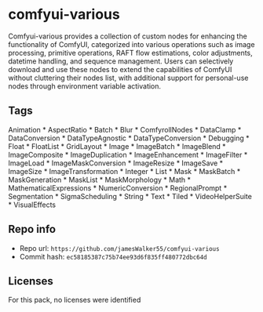 # comfyui-various
Comfyui-various provides a collection of custom nodes for enhancing the functionality of ComfyUI, categorized into various operations such as image processing, primitive operations, RAFT flow estimations, color adjustments, datetime handling, and sequence management. Users can selectively download and use these nodes to extend the capabilities of ComfyUI without cluttering their nodes list, with additional support for personal-use nodes through environment variable activation.

## Tags
Animation * AspectRatio * Batch * Blur * ComfyrollNodes * DataClamp * DataConversion * DataTypeAgnostic * DataTypeConversion * Debugging * Float * FloatList * GridLayout * Image * ImageBatch * ImageBlend * ImageComposite * ImageDuplication * ImageEnhancement * ImageFilter * ImageLoad * ImageMaskConversion * ImageResize * ImageSave * ImageSize * ImageTransformation * Integer * List * Mask * MaskBatch * MaskGeneration * MaskList * MaskMorphology * Math * MathematicalExpressions * NumericConversion * RegionalPrompt * Segmentation * SigmaScheduling * String * Text * Tiled * VideoHelperSuite * VisualEffects

## Repo info
- Repo url: `https://github.com/jamesWalker55/comfyui-various`
- Commit hash: `ec58185387c75b74ee93d6f835ff480772dbc64d`

## Licenses
For this pack, no licenses were identified
